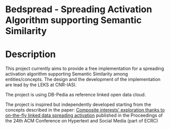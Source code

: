 Bedspread - Spreading Activation Algorithm supporting Semantic Similarity
==========================================================================

# Description
This project currently aims to provide a free implementation for 
a spreading activation algorithm supporting Semantic Similarity
among entities/concepts. The design and the development of the
implementation are lead by the LEKS at CNR-IASI.

The project is using DB-Pedia as reference linked open data cloud.

The project is inspired but independently developed starting from 
the concepts described in the paper:
[Composite interests' exploration thanks to on-the-fly linked data spreading activation](http://dl.acm.org/citation.cfm?doid=2481492.2481496)
published in the Proceedings of the 24th ACM Conference on Hypertext and Social Media (part of ECRC)

